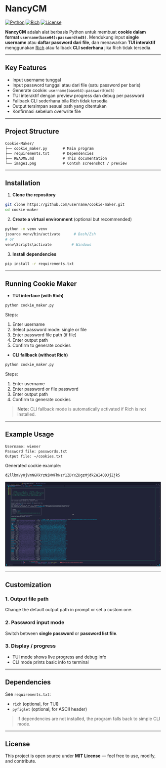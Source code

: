 # NancyCM

[![Python](https://img.shields.io/badge/python-3.10%2B-blue.svg)](https://www.python.org/)
[![Rich](https://img.shields.io/badge/Rich-TUI-green.svg)](https://github.com/Textualize/rich)
[![License](https://img.shields.io/badge/license-MIT-green.svg)](LICENSE)

**NancyCM** adalah alat berbasis Python untuk membuat **cookie dalam format `username(base64):password(md5)`**.
Mendukung input **single username** atau **daftar password dari file**, dan menawarkan **TUI interaktif** menggunakan [Rich](https://github.com/Textualize/rich) atau fallback **CLI sederhana** jika Rich tidak tersedia.

---

## Key Features

- Input username tunggal
- Input password tunggal atau dari file (satu password per baris)
- Generate cookie: `username(base64):password(md5)`
- TUI interaktif dengan preview progress dan debug per password
- Fallback CLI sederhana bila Rich tidak tersedia
- Output tersimpan sesuai path yang ditentukan
- Konfirmasi sebelum overwrite file

---

## Project Structure

```
Cookie-Maker/
├── cookie_maker.py       # Main program
├── requirements.txt      # Dependencies
├── README.md             # This documentation
└── image1.png            # Contoh screenshot / preview
```

---

## Installation

1. **Clone the repository**

```bash
git clone https://github.com/username/cookie-maker.git
cd cookie-maker
```

2. **Create a virtual environment** (optional but recommended)

```bash
python -m venv venv
jsource venv/bin/activate      # Bash/Zsh
# or
venv\Scripts\activate         # Windows
```

3. **Install dependencies**

```bash
pip install -r requirements.txt
```

---

## Running Cookie Maker

- **TUI interface (with Rich)**

```bash
python cookie_maker.py

```

Steps:

1. Enter username
2. Select password mode: single or file
3. Enter password file path (if file)
4. Enter output path
5. Confirm to generate cookies

- **CLI fallback (without Rich)**

```bash
python cookie_maker.py
```

Steps:

1. Enter username
2. Enter password or file password
3. Enter output path
4. Confirm to generate cookies

> **Note:** CLI fallback mode is automatically activated if Rich is not installed.

---

## Example Usage

```
Username: wiener
Password file: passwords.txt
Output file: ~/cookies.txt
```

Generated cookie example:

```
d2llbmVyOjVmNGRkYzNiNWFhNzY1ZDYxZDgzMjdkZWI4ODJjZjk5
```

![Example Output](/image1.png)

---

## Customization

### 1. Output file path

Change the default output path in prompt or set a custom one.

### 2. Password input mode

Switch between **single password** or **password list file**.

### 3. Display / progress

- TUI mode shows live progress and debug info
- CLI mode prints basic info to terminal

---

## Dependencies

See `requirements.txt`:

- `rich` (optional, for TUI)
- `pyfiglet` (optional, for ASCII header)

> If dependencies are not installed, the program falls back to simple CLI mode.

---

## License

This project is open source under **MIT License** — feel free to use, modify, and contribute.

